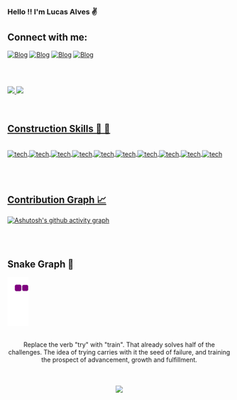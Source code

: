 ### Hello !!  I'm Lucas Alves  ✌️

## Connect with me: 

[![Blog](https://img.shields.io/badge/Gmail-D14836?style=for-the-badge&logo=gmail&logoColor=white)]( https://mail.google.com/mail/lucasfasilva27@gmail.com)
[![Blog](https://img.shields.io/badge/Telegram-2CA5E0?style=for-the-badge&logo=telegram&logoColor=white)](https://t.me/Dev_LukasAlves)
[![Blog](https://img.shields.io/badge/Discord-7289DA?style=for-the-badge&logo=discord&logoColor=white)](Lukas_alves#2567)
[![Blog](https://img.shields.io/badge/-LinkedIn-%230077B5?style=for-the-badge&logo=linkedin&logoColor=white)](https://www.linkedin.com/in/lucas-alves-107ab120a)


## 
<br/>
<br/>


<div>
  <a href="https://www.linkedin.com/in/lucas-alves-107ab120a">
  <img height="180em" src="https://github-readme-stats.vercel.app/api?username=LukasAlves2711&show_icons=true&theme=dracula&include_all_commits=true&count_private=true"/>
  <img height="180em" src="https://github-readme-stats.vercel.app/api/top-langs/?username=LukasAlves2711&layout=compact&langs_count=16&theme=dracula"/>
</div>

<br/>
<br/>
  
## Construction Skills 🚀 🚧

<div style="display: inline_block"> <br/>
     <img align="center"  alt="tech" src="https://img.shields.io/badge/HTML5-E34F26?style=for-the-badge&logo=html5&logoColor=white" />  
     <img align="center"  alt="tech" src="https://img.shields.io/badge/CSS3-1572B6?style=for-the-badge&logo=css3&logoColor=white" />  
     <img align="center"  alt="tech" src="https://img.shields.io/badge/JavaScript-323330?style=for-the-badge&logo=javascript&logoColor=F7DF1E" />
     <img align="center"  alt="tech" src="https://img.shields.io/badge/Java-ED8B00?style=for-the-badge&logo=java&logoColor=white" /> 
     <img align="center"  alt="tech" src="https://img.shields.io/badge/Python-14354C?style=for-the-badge&logo=python&logoColor=white" /> 
     <img align="center"  alt="tech" src="https://img.shields.io/badge/PHP-777BB4?style=for-the-badge&logo=php&logoColor=white" /> 
     <img align="center"  alt="tech" src="https://img.shields.io/badge/Node.js-43853D?style=for-the-badge&logo=node.js&logoColor=white" /> 
     <img align="center"  alt="tech" src="https://img.shields.io/badge/React-20232A?style=for-the-badge&logo=react&logoColor=61DAFB" /> 
     <img align="center"  alt="tech" src="https://img.shields.io/badge/Spring-6DB33F?style=for-the-badge&logo=spring&logoColor=white" /> 
     <img align="center"  alt="tech" src="https://img.shields.io/badge/Laravel-FF2D20?style=for-the-badge&logo=laravel&logoColor=white" />  
</div> <br/>

<br/>
<br/>
  
## Contribution Graph 📈 
  
  
 [![Ashutosh's github activity graph](https://activity-graph.herokuapp.com/graph?username=LukasAlves2711&theme=dracula)](https://github.com/LukasAlves2711/github-readme-activity-graph)
  
<br/>
<br/>
  
  
  ## Snake Graph 🐍
  
  
  ![snake gif](https://github.com/LukasAlves2711/LukasAlves2711/blob/output/github-contribution-grid-snake.gif)

  
 ##
  
  
<p align="center">
     Replace the verb "try" with "train". That already solves half of the challenges.
The idea of trying carries with it the seed of failure, and training the prospect of advancement, growth and fulfillment.
</p>
  

                                                                                                                  
<h1 align="center">
   <img src="https://user-images.githubusercontent.com/79018137/150166341-aaee1ebe-eb49-46d8-8ebd-df12871f240d.gif"/>
</h1>                                                                                                                  
                                                                                                                  
